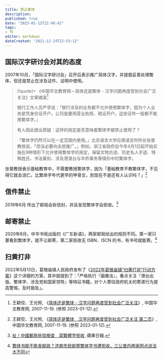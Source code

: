 ```yaml
---
title: 禁止繁体
description:
published: true
date: "2023-01-12T22:48:42"
tags:
- 书
editor: markdown
dateCreated: "2021-12-14T22:53:12"
---
```


## 国际汉字研讨会对其的态度

2007年10月，「国际汉字研讨会」召开后表示推广简体汉字，并提倡妥善处理繁体，但还是禁止在涉及证件、证明中使用。

> [!quote]+ 《中国华文教育网－简体还是繁体 - 汉字问题再度受到社会广泛关注》文章摘录[^9_9]
>
> 银行工作人员严亭说：「银行涉及的业务都不允许使用繁体字，因为个人业务是凭身份证开户，公司是要用营业执照、税证开户。这些证件一般都不能用繁体字。」
>
> 有人因此提出质疑：这样的规定是否意味着繁体字被禁止使用了？
>
> 「繁体字仍然可以在一定范围内使用。」北京语言大学应用语言所所长张普教授说，「但没必要向全民推广。」例如，浙江省政府自今年4月1日起开始实施在9种情形下允许使用繁体字的规定，保留文物古迹、历史名人手迹、特殊姓氏、书法篆刻、涉及港澳台与华侨事务等情形中的繁体字。 

[^9_9]: 王颖佼、王光照, 《[简体还是繁体 - 汉字问题再度受到社会广泛关注](https://web.archive.org/web/20211214145100/http://www.hwjyw.com/info/news/200711/t20071119_9387.shtml)》, 中国华文教育网, 2007-11-19. (参照 2023-01-12).

张普教授表示基础教育中，不需要教授繁体字，因为「基础教育不教繁体字，不见得它就会消亡。比繁体字年代更早的甲骨文，到现在不是还有人认识吗？」[^9387]

[^9387]: 王颖佼、王光照, 《[简体还是繁体　汉字问题再度受到社会广泛关注 第二页](https://web.archive.org/web/20211214155327/http://www.hwjyw.com/info/news/200711/t20071119_9387_1.shtml)》, 中国华文教育网, 2007-11-19. (参照 2023-01-12).

## 信件禁止

2019年6月 传出了邮局会拆信封，并且发现繁体字会拒收。[^DYE52]

[^DYE52]: [扯！中國郵局拆信檢查　寫繁體字拒收](https://web.archive.org/web/20211214145040/https://tw.appledaily.com/international/20190610/XQQBYDYE5223L4JEXNIYAMHYXY/), 蘋果日報.

## 邮寄禁止

2020年8月，中华书局出版的《广东新语》，两家邮局给出的规则不同。第一家只要看到繁体字，就不让邮寄，第二家拒收无 ISBN、ISCN 的书，有书号就能寄。[^0yMS0]

[^0yMS0]: [繁体书能不能发邮政？济南市民邮寄繁体字书遭拒收，三公里内两家网点说法大不同](https://web.archive.org/web/20211214145221/https://sdxw.iqilu.com/share/YS0yMS03MDUwMDQx.html)

## 扫黄打非

2022年5月13日，葛根庙镇人民政府发布了《[2022年葛根庙镇“扫黄打非”行动方案](/rule/尚不明确/扫黄打非行动方案.md#2022年葛根庙镇扫黄打非行动方案)》这个详细的方案，其中就提到了：「严格执行『画像法』，重点关注『港台出版、繁体字、涉及党和国家领导』等特征书籍，对个人寄往政府机关的寄递行为提高警惕，及时报告」。

